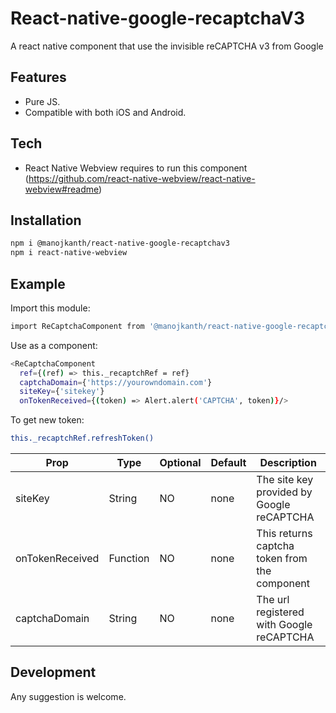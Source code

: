 # React-native-google-recaptchaV3

A react native component that use the invisible reCAPTCHA v3 from Google

## Features

- Pure JS.
- Compatible with both iOS and Android.

## Tech


-  React Native Webview requires to run this component (https://github.com/react-native-webview/react-native-webview#readme)



## Installation


```sh
npm i @manojkanth/react-native-google-recaptchav3
npm i react-native-webview
```
## Example

Import this module:
```sh
import ReCaptchaComponent from '@manojkanth/react-native-google-recaptchav3';
```

Use as a component:
```sh
<ReCaptchaComponent
  ref={(ref) => this._recaptchRef = ref}
  captchaDomain={'https://yourowndomain.com'}
  siteKey={'sitekey'}
  onTokenReceived={(token) => Alert.alert('CAPTCHA', token)}/>
```


To get new token:
```sh
this._recaptchRef.refreshToken()
```


| Prop | Type | Optional | Default | Description |
| ------ | ------ | ------ | ------ | ------ |
| siteKey | String | NO | none | The site key provided by Google reCAPTCHA
| onTokenReceived | Function | NO | none | This returns captcha token from the component
| captchaDomain | String | NO | none | The url registered with Google reCAPTCHA

## Development

Any suggestion is welcome.

